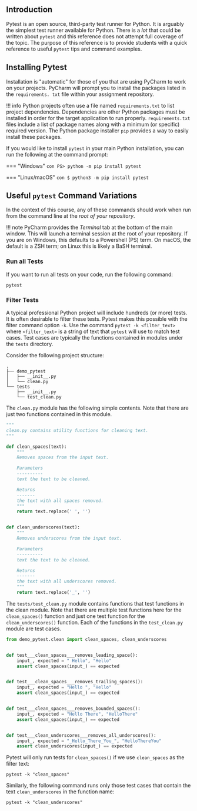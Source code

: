 ## Introduction
Pytest is an open source, third-party test runner for Python. It is arguably the 
simplest test runner available for Python.  There is a _lot_ that could be written 
about `pytest` and this reference does not attempt full coverage of the topic.  The 
purpose of this reference is to provide students with a quick reference to useful 
`pytest` tips and command examples. 

## Installing Pytest
Installation is "automatic" for those of you that are using PyCharm to work on your 
projects.  PyCharm will prompt you to install the packages listed in the `requirements.
txt` file within your assignment repository.

!!! info
    Python projects often use a file named `requirements.txt` to list project 
    dependencies.  Dependencies are other Python packages must be installed in order 
    for the target application to run properly. `requirements.txt` files include a 
    list of package names along with a minimum (or specific) required version. The 
    Python package installer `pip` provides a way to easily install these packages.

If you would like to install `pytest` in your main Python installation, you can run 
the following at the command prompt:

=== "Windows"
    ```con
    PS> python -m pip install pytest
    ```

=== "Linux/macOS"
    ```con
    $ python3 -m pip install pytest
    ```

## Useful `pytest` Command Variations
In the context of this course, any of these commands should work when run from the 
command line at the *root of your repository*.  

!!! note
    PyCharm provides the *Terminal* tab at the bottom of the main window.  This will 
    launch a terminal session at the root of your repository.  If you are on Windows, 
    this defaults to a Powershell (PS) term.  On macOS, the default is a ZSH term; on 
    Linux this is likely a BaSH terminal.

### Run all Tests
If you want to run all tests on your code, run the following command:

```shell
pytest
```

### Filter Tests
A typical professional Python project will include hundreds (or more) tests. It 
is often desirable to filter these tests.  Pytest makes this possible with the 
filter command option `-k`.  Use the command `pytest -k <filter_text>` where 
`<filter_text>` is a string of text that `pytest` will use to match test cases.  Test 
cases are typically the functions contained in modules under the `tests` directory.  

Consider the following project structure:

```
.
├── demo_pytest
│   ├── __init__.py
│   └── clean.py
└── tests
    ├── __init__.py
    └── test_clean.py
```

The `clean.py` module has the following simple contents. Note that there are just two 
functions contained in this module.  

```py title="clean.py"
"""
clean.py contains utility functions for cleaning text.
"""

def clean_spaces(text):
    """
    Removes spaces from the input text.

    Parameters
    ----------
    text the text to be cleaned.

    Returns
    -------
    the text with all spaces removed.
    """
    return text.replace(' ', '')


def clean_underscores(text):
    """
    Removes underscores from the input text.

    Parameters
    ----------
    text the text to be cleaned.

    Returns
    -------
    the text with all underscores removed.
    """
    return text.replace('_', '')
```

The `tests/test_clean.py` module contains functions that test functions in the clean 
module. Note that there are multiple test functions here for the `clean_spaces()` 
function and just one test function for the `clean_underscores()` function. Each of 
the functions in the `test_clean.py` module are test cases.   

```python title="test_clean.py"
from demo_pytest.clean import clean_spaces, clean_underscores


def test___clean_spaces___removes_leading_space():
    input_, expected = " Hello", "Hello"
    assert clean_spaces(input_) == expected


def test___clean_spaces___removes_trailing_spaces():
    input_, expected = "Hello ", "Hello"
    assert clean_spaces(input_) == expected


def test___clean_spaces___removes_bounded_spaces():
    input_, expected = "Hello There", "HelloThere"
    assert clean_spaces(input_) == expected


def test___clean_underscores___removes_all_underscores():
    input_, expected = "_Hello_There_You_", "HelloThereYou"
    assert clean_underscores(input_) == expected
```

Pytest will only run tests for `clean_spaces()` if we use `clean_spaces` as the filter 
text:

```shell
pytest -k "clean_spaces"
```

Similarly, the following command runs only those test cases that contain the text 
`clean_underscores` in the function name:

```shell
pytest -k "clean_underscores"
```

